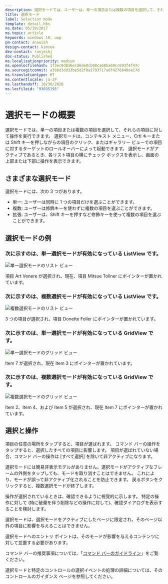```yaml
---
description: 選択モードでは、ユーザーは、単一の項目または複数の項目を選択して、それらの項目に対して操作を実行できます。
title: 選択モード
label: Selection mode
template: detail.hbs
ms.date: 05/19/2017
ms.topic: article
keywords: windows 10, uwp
pm-contact: anawish
design-contact: kimsea
dev-contact: ranjeshj
doc-status: Published
ms.localizationpriority: medium
ms.openlocfilehash: 1f3ec8d816ecd6de0cb08ca685a69cc693f4f47c
ms.sourcegitcommit: a3bbd3dd13be5d2f8a2793717adf4276840ee17d
ms.translationtype: HT
ms.contentlocale: ja-JP
ms.lasthandoff: 10/30/2020
ms.locfileid: "93035195"
---
```

# <a name="selection-mode-overview"></a>選択モードの概要

選択モードでは、単一の項目または複数の項目を選択して、それらの項目に対して操作を実行できます。 選択モードは、コンテキスト メニュー、Crtl キーまたは Shift キーを押しながらの項目のクリック、またはギャラリー ビューでの項目に対するターゲットのロールオーバーによって起動できます。 選択モードがアクティブであるとき、各リスト項目の横にチェック ボックスを表示し、画面の上部または下部に操作を表示できます。

## <a name="different-selection-modes"></a>さまざまな選択モード
選択モードには、次の 3 つがあります。

- 単一: ユーザーは同時に 1 つの項目だけを選ぶことができます。
- 複数: ユーザーは修飾キーを使わずに複数の項目を選ぶことができます。
- 拡張: ユーザーは、Shift キーを押すなど修飾キーを使って複数の項目を選ぶことができます。

## <a name="selection-mode-examples"></a>選択モードの例
### <a name="here-is-a-listview-with-single-selection-mode-enabled"></a>次に示すのは、単一選択モードが有効になっている ListView です。
![単一選択モードのリスト ビュー](images/listview-selection-single.png)

項目 Art Venere が選択され、現在、項目 Mitsue Tollner にポインターが置かれています。

### <a name="here-is-a-listview-with-multiple-selection-mode-enabled"></a>次に示すのは、複数選択モードが有効になっている ListView です。
![複数選択モードのリスト ビュー](images/listview-selection-multiple.png)

3 つの項目が選択され、項目 Donette Foller にポインターが置かれています。

### <a name="here-is-a-gridview-with-single-selection-mode-enabled"></a>次に示すのは、単一選択モードが有効になっている GridView です。
![単一選択モードのグリッド ビュー](images/gridview-selection-single.png)

Item 7 が選択され、現在 Item 3 にポインターが置かれています。

### <a name="here-is-a-gridview-with-multiple-selection-mode-enabled"></a>次に示すのは、複数選択モードが有効になっている GridView です。
![複数選択モードのグリッド ビュー](images/gridview-selection-multiple.png)

Item 2、Item 4、および Item 5 が選択され、現在 Item 7 にポインターが置かれています。

## <a name="behavior-and-interaction"></a>選択と操作
項目の任意の場所をタップすると、項目が選ばれます。 コマンド バーの操作をタップすると、選択したすべての項目に影響します。 項目が選ばれていない場合、コマンド バーの操作は [すべて選択] を除いて非アクティブになります。

選択モードには簡易非表示モデルがありません。選択モードがアクティブなフレームの外側をタップしても、モードを取り消すことはできません。 これにより、モードが誤って非アクティブ化されることを防止できます。 戻るボタンをクリックすると、複数選択モードが終了します。

操作が選択されているときは、確認できるように視覚的に示します。 特定の操作に対して (特に破棄を伴う削除などの操作に対して)、確認ダイアログを表示することを検討します。

選択モードは、選択モードをアクティブにしたページに限定され、そのページ以外の項目に影響を与えることはできません。

選択モードへのエントリ ポイントは、そのモードが影響を与えるコンテンツに対して並置する必要があります。

コマンド バーの推奨事項については、「[コマンド バーのガイドライン](app-bars.md)」をご覧ください。

選択モードと特定のコントロールの選択イベントの処理の詳細については、そのコントロールのガイダンス ページを参照してください。
